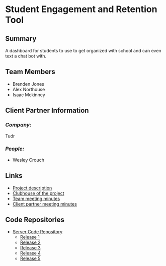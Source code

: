 # Student Engagement and Retention Tool

## **Summary**

A dashboard for students to use to get organized with school and can even text a chat bot with.

## **Team Members**

- Brenden Jones
- Alex Northouse
- Isaac Mckinney

## **Client Partner Information**

### *Company:*
Tudr

### *People:*
- Wesley Crouch


## **Links**

- [Project description](ProjectDescription.md)
- [Clubhouse of the project](https://app.clubhouse.io/bsucscapstone/project/35/student-engagement-and-retention-tool)
- [Team meeting minutes](MeetingMinutes/Team)
- [Client partner meeting minutes](MeetingMinutes/ClientPartner)

## **Code Repositories**

- [Server Code Repository](https://github.com/Illuminubby/student-retention-webapp)
  - [Release 1](https://github.com/Illuminubby/student-retention-webapp/releases/tag/Iteration1)
  - [Release 2](https://github.com/Illuminubby/student-retention-webapp/releases/tag/Iteration2)
  - [Release 3](https://github.com/Illuminubby/student-retention-webapp/releases/tag/iteration3)
  - [Release 4](https://github.com/Illuminubby/student-retention-webapp/releases/tag/iteration4)
  - [Release 5](https://github.com/Illuminubby/student-retention-webapp/releases/tag/iteration5)
